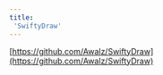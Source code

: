 ```yaml
---
title:
 'SwiftyDraw'
---
```


[https://github.com/Awalz/SwiftyDraw](https://github.com/Awalz/SwiftyDraw)
